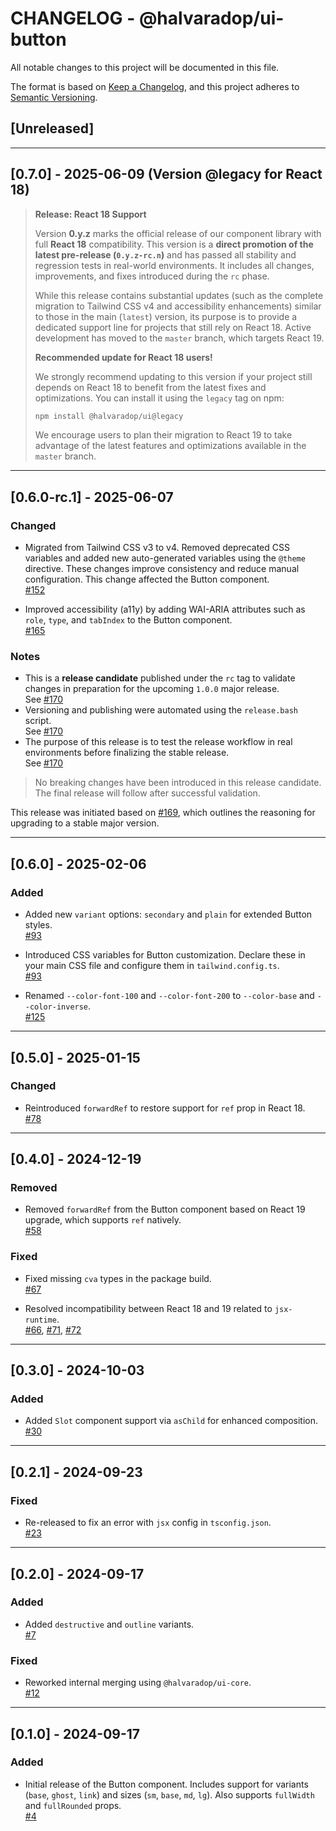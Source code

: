 # CHANGELOG - @halvaradop/ui-button

All notable changes to this project will be documented in this file.

The format is based on [Keep a Changelog](https://keepachangelog.com/en/1.1.0/),
and this project adheres to [Semantic Versioning](https://semver.org/spec/v2.0.0.html).

## [Unreleased]

---

## [0.7.0] - 2025-06-09 (Version @legacy for React 18)

> **Release: React 18 Support**
>
> Version **0.y.z** marks the official release of our component library with full **React 18** compatibility. This version is a **direct promotion of the latest pre-release (`0.y.z-rc.n`)** and has passed all stability and regression tests in real-world environments. It includes all changes, improvements, and fixes introduced during the `rc` phase.
>
> While this release contains substantial updates (such as the complete migration to Tailwind CSS v4 and accessibility enhancements) similar to those in the main (`latest`) version, its purpose is to provide a dedicated support line for projects that still rely on React 18. Active development has moved to the `master` branch, which targets React 19.
>
> **Recommended update for React 18 users!**
>
> We strongly recommend updating to this version if your project still depends on React 18 to benefit from the latest fixes and optimizations. You can install it using the `legacy` tag on npm:
>
> ```bash
> npm install @halvaradop/ui@legacy
> ```
>
> We encourage users to plan their migration to React 19 to take advantage of the latest features and optimizations available in the `master` branch.

---

## [0.6.0-rc.1] - 2025-06-07

### Changed

- Migrated from Tailwind CSS v3 to v4. Removed deprecated CSS variables and added new auto-generated variables using the `@theme` directive. These changes improve consistency and reduce manual configuration. This change affected the Button component.  
  [#152](https://github.com/halvaradop/ui/pull/152)

- Improved accessibility (a11y) by adding WAI-ARIA attributes such as `role`, `type`, and `tabIndex` to the Button component.  
  [#165](https://github.com/halvaradop/ui/pull/165)

### Notes

- This is a **release candidate** published under the `rc` tag to validate changes in preparation for the upcoming `1.0.0` major release.  
  See [#170](https://github.com/halvaradop/ui/pull/170)
- Versioning and publishing were automated using the `release.bash` script.  
  See [#170](https://github.com/halvaradop/ui/pull/170)
- The purpose of this release is to test the release workflow in real environments before finalizing the stable release.  
  See [#170](https://github.com/halvaradop/ui/pull/170)

> No breaking changes have been introduced in this release candidate.  
> The final release will follow after successful validation.

This release was initiated based on [#169](https://github.com/halvaradop/ui/issues/169), which outlines the reasoning for upgrading to a stable major version.

---

## [0.6.0] - 2025-02-06

### Added

- Added new `variant` options: `secondary` and `plain` for extended Button styles.  
  [#93](https://github.com/halvaradop/ui/pull/93)

- Introduced CSS variables for Button customization. Declare these in your main CSS file and configure them in `tailwind.config.ts`.  
  [#93](https://github.com/halvaradop/ui/pull/93)

- Renamed `--color-font-100` and `--color-font-200` to `--color-base` and `--color-inverse`.  
  [#125](https://github.com/halvaradop/ui/pull/125)

---

## [0.5.0] - 2025-01-15

### Changed

- Reintroduced `forwardRef` to restore support for `ref` prop in React 18.  
  [#78](https://github.com/halvaradop/ui/pull/78)

---

## [0.4.0] - 2024-12-19

### Removed

- Removed `forwardRef` from the Button component based on React 19 upgrade, which supports `ref` natively.  
  [#58](https://github.com/halvaradop/ui/pull/58)

### Fixed

- Fixed missing `cva` types in the package build.  
  [#67](https://github.com/halvaradop/ui/pull/67)

- Resolved incompatibility between React 18 and 19 related to `jsx-runtime`.  
  [#66](https://github.com/halvaradop/ui/issues/66), [#71](https://github.com/halvaradop/ui/pull/71), [#72](https://github.com/halvaradop/ui/pull/72)

---

## [0.3.0] - 2024-10-03

### Added

- Added `Slot` component support via `asChild` for enhanced composition.  
  [#30](https://github.com/halvaradop/ui/pull/30)

---

## [0.2.1] - 2024-09-23

### Fixed

- Re-released to fix an error with `jsx` config in `tsconfig.json`.  
  [#23](https://github.com/halvaradop/ui/pull/23)

---

## [0.2.0] - 2024-09-17

### Added

- Added `destructive` and `outline` variants.  
  [#7](https://github.com/halvaradop/ui/pull/7)

### Fixed

- Reworked internal merging using `@halvaradop/ui-core`.  
  [#12](https://github.com/halvaradop/ui/pull/12)

---

## [0.1.0] - 2024-09-17

### Added

- Initial release of the Button component. Includes support for variants (`base`, `ghost`, `link`) and sizes (`sm`, `base`, `md`, `lg`). Also supports `fullWidth` and `fullRounded` props.  
  [#4](https://github.com/halvaradop/ui/pull/4)
